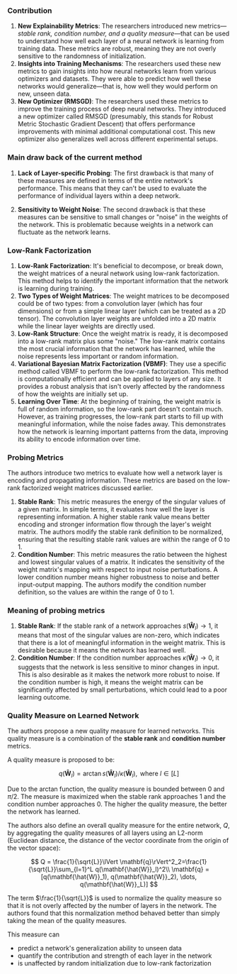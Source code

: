 ### Contribution

1. **New Explainability Metrics**: The researchers introduced new metrics—_stable rank, condition number, and a quality measure_—that can be used to understand how well each layer of a neural network is learning from training data. These metrics are robust, meaning they are not overly sensitive to the randomness of initialization.
2. **Insights into Training Mechanisms**: The researchers used these new metrics to gain insights into how neural networks learn from various optimizers and datasets. They were able to predict how well these networks would generalize—that is, how well they would perform on new, unseen data.
3. **New Optimizer (RMSGD)**: The researchers used these metrics to improve the training process of deep neural networks. They introduced a new optimizer called RMSGD (presumably, this stands for Robust Metric Stochastic Gradient Descent) that offers performance improvements with minimal additional computational cost. This new optimizer also generalizes well across different experimental setups.

### Main draw back of the current method

1. **Lack of Layer-specific Probing**: The first drawback is that many of these measures are defined in terms of the entire network's performance. This means that they can't be used to evaluate the performance of individual layers within a deep network.

2. **Sensitivity to Weight Noise**: The second drawback is that these measures can be sensitive to small changes or "noise" in the weights of the network. This is problematic because weights in a network can fluctuate as the network learns.

### Low-Rank Factorization

1. **Low-Rank Factorization**: It's beneficial to decompose, or break down, the weight matrices of a neural network using low-rank factorization. This method helps to identify the important information that the network is learning during training.
2. **Two Types of Weight Matrices**: The weight matrices to be decomposed could be of two types: from a convolution layer (which has four dimensions) or from a simple linear layer (which can be treated as a 2D tensor). The convolution layer weights are unfolded into a 2D matrix while the linear layer weights are directly used.
3. **Low-Rank Structure**: Once the weight matrix is ready, it is decomposed into a low-rank matrix plus some "noise." The low-rank matrix contains the most crucial information that the network has learned, while the noise represents less important or random information.
4. **Variational Bayesian Matrix Factorization (VBMF)**: They use a specific method called VBMF to perform the low-rank factorization. This method is computationally efficient and can be applied to layers of any size. It provides a robust analysis that isn't overly affected by the randomness of how the weights are initially set up.
5. **Learning Over Time**: At the beginning of training, the weight matrix is full of random information, so the low-rank part doesn't contain much. However, as training progresses, the low-rank part starts to fill up with meaningful information, while the noise fades away. This demonstrates how the network is learning important patterns from the data, improving its ability to encode information over time.

### Probing Metrics

The authors introduce two metrics to evaluate how well a network layer is encoding and propagating information. These metrics are based on the low-rank factorized weight matrices discussed earlier.

1. **Stable Rank**: This metric measures the energy of the singular values of a given matrix. In simple terms, it evaluates how well the layer is representing information. A higher stable rank value means better encoding and stronger information flow through the layer's weight matrix. The authors modify the stable rank definition to be normalized, ensuring that the resulting stable rank values are within the range of 0 to 1.
2. **Condition Number**: This metric measures the ratio between the highest and lowest singular values of a matrix. It indicates the sensitivity of the weight matrix's mapping with respect to input noise perturbations. A lower condition number means higher robustness to noise and better input-output mapping. The authors modify the condition number definition, so the values are within the range of 0 to 1.

### Meaning of probing metrics

1. **Stable Rank**: If the stable rank of a network approaches $s(\mathbf{\hat{W}}_l)\to 1$, it means that most of the singular values are non-zero, which indicates that there is a lot of meaningful information in the weight matrix. This is desirable because it means the network has learned well.
2. **Condition Number**: If the condition number approaches $\kappa(\mathbf{\hat{W}}_l)\to 0$, it suggests that the network is less sensitive to minor changes in input. This is also desirable as it makes the network more robust to noise. If the condition number is high, it means the weight matrix can be significantly affected by small perturbations, which could lead to a poor learning outcome.

### Quality Measure on Learned Network

The authors propose a new quality measure for learned networks. This quality measure is a combination of the **stable rank** and **condition number** metrics.

A quality measure is proposed to be:

$$q(\mathbf{\hat{W}}_l) = \arctan s(\mathbf{\hat{W}}_l) / \kappa(\mathbf{\hat{W}}_l), \text{ where }l\in[L]$$

Due to the arctan function, the quality measure is bounded between 0 and $\pi/2$. The measure is maximized when the stable rank approaches 1 and the condition number approaches 0. The higher the quality measure, the better the network has learned.

The authors also define an overall quality measure for the entire network, $Q$, by aggregating the quality measures of all layers using an L2-norm (Euclidean distance, the distance of the vector coordinate from the origin of the vector space):

$$
Q = \frac{1}{\sqrt{L}}\lVert \mathbf{q}\rVert^2_2=\frac{1}{\sqrt{L}}\sum_{l=1}^L q(\mathbf{\hat{W}}_l)^2\\
\mathbf{q} = [q(\mathbf{\hat{W}}_1), q(\mathbf{\hat{W}}_2), \dots, q(\mathbf{\hat{W}}_L)]
$$

The term $\frac{1}{\sqrt{L}}$ is used to normalize the quality measure so that it is not overly affected by the number of layers in the network. The authors found that this normalization method behaved better than simply taking the mean of the quality measures.

This measure can

- predict a network's generalization ability to unseen data
- quantify the contribution and strength of each layer in the network
- is unaffected by random initialization due to low-rank factorization
